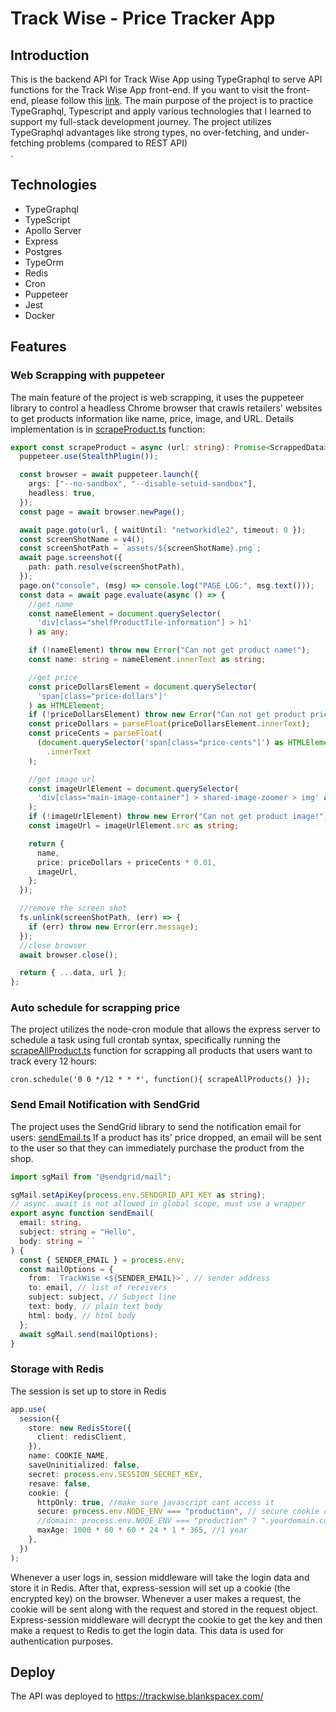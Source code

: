 # Track Wise - Price Tracker App

## Introduction

This is the backend API for Track Wise App using TypeGraphql to serve API functions for the Track Wise App front-end. If you want to visit the front-end, please follow this [link](https://github.com/ethannguyen-uts/trackwise-frontend/).
The main purpose of the project is to practice TypeGraphql, Typescript and apply various technologies that I learned to support my full-stack development journey.
The project utilizes TypeGraphql advantages like strong types, no over-fetching, and under-fetching problems (compared to REST API) <br>.

## Technologies

- TypeGraphql
- TypeScript
- Apollo Server
- Express
- Postgres
- TypeOrm
- Redis
- Cron
- Puppeteer
- Jest
- Docker

## Features

### Web Scrapping with puppeteer

The main feature of the project is web scrapping, it uses the puppeteer library to control a headless Chrome browser that crawls retailers' websites to get products information like name, price, image, and URL.
Details implementation is in [scrapeProduct.ts](src/utils/scrapeProduct.ts) function:

```typescript
export const scrapeProduct = async (url: string): Promise<ScrappedData> => {
  puppeteer.use(StealthPlugin());

  const browser = await puppeteer.launch({
    args: ["--no-sandbox", "--disable-setuid-sandbox"],
    headless: true,
  });
  const page = await browser.newPage();

  await page.goto(url, { waitUntil: "networkidle2", timeout: 0 });
  const screenShotName = v4();
  const screenShotPath = `assets/${screenShotName}.png`;
  await page.screenshot({
    path: path.resolve(screenShotPath),
  });
  page.on("console", (msg) => console.log("PAGE LOG:", msg.text()));
  const data = await page.evaluate(async () => {
    //get name
    const nameElement = document.querySelector(
      'div[class="shelfProductTile-information"] > h1'
    ) as any;

    if (!nameElement) throw new Error("Can not get product name!");
    const name: string = nameElement.innerText as string;

    //get price
    const priceDollarsElement = document.querySelector(
      'span[class="price-dollars"]'
    ) as HTMLElement;
    if (!priceDollarsElement) throw new Error("Can not get product price!");
    const priceDollars = parseFloat(priceDollarsElement.innerText);
    const priceCents = parseFloat(
      (document.querySelector('span[class="price-cents"]') as HTMLElement)
        .innerText
    );

    //get image url
    const imageUrlElement = document.querySelector(
      'div[class="main-image-container"] > shared-image-zoomer > img' as any
    );
    if (!imageUrlElement) throw new Error("Can not get product image!");
    const imageUrl = imageUrlElement.src as string;

    return {
      name,
      price: priceDollars + priceCents * 0.01,
      imageUrl,
    };
  });

  //remove the screen shot
  fs.unlink(screenShotPath, (err) => {
    if (err) throw new Error(err.message);
  });
  //close browser
  await browser.close();

  return { ...data, url };
};
```

### Auto schedule for scrapping price

The project utilizes the node-cron module that allows the express server to schedule a task using full crontab syntax, specifically running the [scrapeAllProduct.ts](src/utils/scrapeAllProduct.ts) function for scrapping all products that users want to track every 12 hours:

`cron.schedule('0 0 */12 * * *', function(){ scrapeAllProducts() });`

### Send Email Notification with SendGrid

The project uses the SendGrid library to send the notification email for users: [sendEmail.ts](src/modules/utils/sendEmail.ts)
If a product has its' price dropped, an email will be sent to the user so that they can immediately purchase the product from the shop.

```typescript
import sgMail from "@sendgrid/mail";

sgMail.setApiKey(process.env.SENDGRID_API_KEY as string);
// async..await is not allowed in global scope, must use a wrapper
export async function sendEmail(
  email: string,
  subject: string = "Hello",
  body: string = ``
) {
  const { SENDER_EMAIL } = process.env;
  const mailOptions = {
    from: `TrackWise <${SENDER_EMAIL}>`, // sender address
    to: email, // list of receivers
    subject: subject, // Subject line
    text: body, // plain text body
    html: body, // html body
  };
  await sgMail.send(mailOptions);
}
```

### Storage with Redis

The session is set up to store in Redis

```typescript
app.use(
  session({
    store: new RedisStore({
      client: redisClient,
    }),
    name: COOKIE_NAME,
    saveUninitialized: false,
    secret: process.env.SESSION_SECRET_KEY,
    resave: false,
    cookie: {
      httpOnly: true, //make sure javascript cant access it
      secure: process.env.NODE_ENV === "production", // secure cookie can only be transmitted over encrypted connection
      //domain: process.env.NODE_ENV === "production" ? ".yourdomain.com" : undefined,
      maxAge: 1000 * 60 * 60 * 24 * 1 * 365, //1 year
    },
  })
);
```

Whenever a user logs in, session middleware will take the login data and store it in Redis. After that, express-session will set up a cookie (the encrypted key) on the browser. Whenever a user makes a request, the cookie will be sent along with the request and stored in the request object. Express-session middleware will decrypt the cookie to get the key and then make a request to Redis to get the login data. This data is used for authentication purposes.

## Deploy

The API was deployed to https://trackwise.blankspacex.com/
